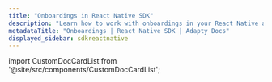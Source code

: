 ```yaml
---
title: "Onboardings in React Native SDK"
description: "Learn how to work with onboardings in your React Native app with Adapty SDK."
metadataTitle: "Onboardings | React Native SDK | Adapty Docs"
displayed_sidebar: sdkreactnative
---
```


import CustomDocCardList from '@site/src/components/CustomDocCardList';

<CustomDocCardList />